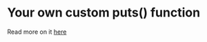 # Your own custom puts() function

Read more on it [here](https://medium.com/@nanaforsonjnr/writing-a-simple-puts-function-29c3839077ff)
